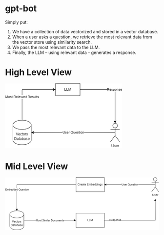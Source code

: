 # gpt-bot
Simply put: 
1.	We have a collection of data vectorized and stored in a vector database.
2.	When a user asks a question, we retrieve the most relevant data from the vector store using similarity search.
3.	We pass the most relevant data to the LLM.
4.	Finally, the LLM – using relevant data - generates a response.

# High Level View
<img src="visuals/High Level.png">

# Mid Level View
<img src="visuals/Mid Level.png">